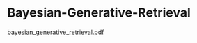 # Bayesian-Generative-Retrieval

[bayesian_generative_retrieval.pdf](https://github.com/euiyulsong/Bayesian-Generative-Retrieval/files/13070307/xb_re3val.pdf)

